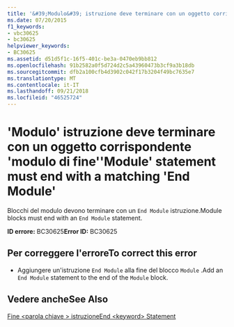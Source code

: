 ```yaml
---
title: '&#39;Modulo&#39; istruzione deve terminare con un oggetto corrispondente &#39;modulo di fine&#39;'
ms.date: 07/20/2015
f1_keywords:
- vbc30625
- bc30625
helpviewer_keywords:
- BC30625
ms.assetid: d51d5f1c-16f5-401c-be3a-0470eb9bb812
ms.openlocfilehash: 91b2582a0f5d724d2c5a43960473b3cf9a3b18db
ms.sourcegitcommit: dfb2a100cfb4d3902c042f17b3204f49bc7635e7
ms.translationtype: MT
ms.contentlocale: it-IT
ms.lasthandoff: 09/21/2018
ms.locfileid: "46525724"
---
```

# <a name="39module39-statement-must-end-with-a-matching-39end-module39"></a><span data-ttu-id="463cd-102">&#39;Modulo&#39; istruzione deve terminare con un oggetto corrispondente &#39;modulo di fine&#39;</span><span class="sxs-lookup"><span data-stu-id="463cd-102">&#39;Module&#39; statement must end with a matching &#39;End Module&#39;</span></span>
<span data-ttu-id="463cd-103">Blocchi del modulo devono terminare con un `End Module` istruzione.</span><span class="sxs-lookup"><span data-stu-id="463cd-103">Module blocks must end with an `End Module` statement.</span></span>  
  
 <span data-ttu-id="463cd-104">**ID errore:** BC30625</span><span class="sxs-lookup"><span data-stu-id="463cd-104">**Error ID:** BC30625</span></span>  
  
## <a name="to-correct-this-error"></a><span data-ttu-id="463cd-105">Per correggere l'errore</span><span class="sxs-lookup"><span data-stu-id="463cd-105">To correct this error</span></span>  
  
-   <span data-ttu-id="463cd-106">Aggiungere un'istruzione `End Module` alla fine del blocco `Module` .</span><span class="sxs-lookup"><span data-stu-id="463cd-106">Add an `End Module` statement to the end of the `Module` block.</span></span>  
  
## <a name="see-also"></a><span data-ttu-id="463cd-107">Vedere anche</span><span class="sxs-lookup"><span data-stu-id="463cd-107">See Also</span></span>  
 [<span data-ttu-id="463cd-108">Fine \<parola chiave > istruzione</span><span class="sxs-lookup"><span data-stu-id="463cd-108">End \<keyword> Statement</span></span>](../../visual-basic/language-reference/statements/end-keyword-statement.md)
